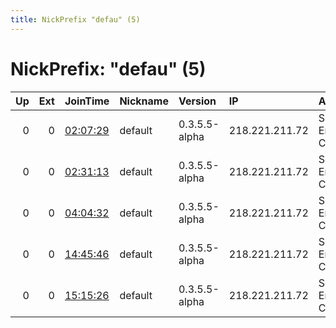 ```yaml
---
title: NickPrefix "defau" (5)
---
```


# NickPrefix: "defau" (5)

|   Up |   Ext | JoinTime                                                                                            | Nickname   | Version       | IP             | AS                               | CC   |   ORp |   Dirp | OS      | Contact   |   eFamMembers |
|-----:|------:|:----------------------------------------------------------------------------------------------------|:-----------|:--------------|:---------------|:---------------------------------|:-----|------:|-------:|:--------|:----------|--------------:|
|    0 |     0 | [02:07:29](https://metrics.torproject.org/rs.html#details/230DDA8A3940A37C2DC0C3E94BCD4FFA35D60573) | default    | 0.3.5.5-alpha | 218.221.211.72 | So-net Entertainment Corporation | jp   | 42958 |      0 | Windows | None      |             1 |
|    0 |     0 | [02:31:13](https://metrics.torproject.org/rs.html#details/9EF7195C267091E7B66D3254644048F73A63BB8D) | default    | 0.3.5.5-alpha | 218.221.211.72 | So-net Entertainment Corporation | jp   | 42958 |      0 | Windows | None      |             1 |
|    0 |     0 | [04:04:32](https://metrics.torproject.org/rs.html#details/786012D8F080DAB2CEF9DEC56C725F99EBBFF20F) | default    | 0.3.5.5-alpha | 218.221.211.72 | So-net Entertainment Corporation | jp   | 42958 |      0 | Windows | None      |             1 |
|    0 |     0 | [14:45:46](https://metrics.torproject.org/rs.html#details/FF5CC4F8BBA03AE7F2066BB1794FCE8097331F33) | default    | 0.3.5.5-alpha | 218.221.211.72 | So-net Entertainment Corporation | jp   | 42958 |      0 | Windows | None      |             1 |
|    0 |     0 | [15:15:26](https://metrics.torproject.org/rs.html#details/F75F86851E95F32E6FA4B0B5E2909E3360ADEBE6) | default    | 0.3.5.5-alpha | 218.221.211.72 | So-net Entertainment Corporation | jp   | 42958 |      0 | Windows | None      |             1 |

